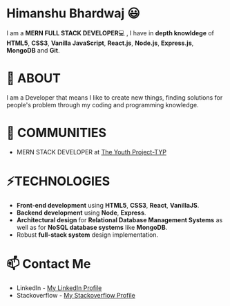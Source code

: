 ﻿# Himanshu Bhardwaj 😃

I am a **MERN FULL STACK DEVELOPER**💻 , I have in **depth knowldege** of **HTML5**, **CSS3**, **Vanilla JavaScript**, **React.js**, **Node.js**, **Express.js**, **MongoDB** and **Git**.

# 🧐 ABOUT
I am a Developer that means I like to create new things, finding solutions for people's problem through my coding and programming knowledge.

# 👯 COMMUNITIES 
- MERN STACK DEVELOPER at [The Youth Project-TYP](https://theyouthproject.in/)
  
# ⚡TECHNOLOGIES

- **Front-end development** using **HTML5**, **CSS3**, **React**, **VanillaJS**.
- **Backend development** using **Node**, **Express**.
- **Architectural design** for **Relational Database Management Systems** as well as for **NoSQL database systems** like **MongoDB**.
- Robust **full-stack system** design implementation.

# 📫 Contact Me
- LinkedIn - [My LinkedIn Profile](https://www.linkedin.com/in/himanshu-bhardwaj-mern-stack-developer/)
- Stackoverflow - [My Stackoverflow Profile](https://stackoverflow.com/users/story/13917162?view=Cv)
